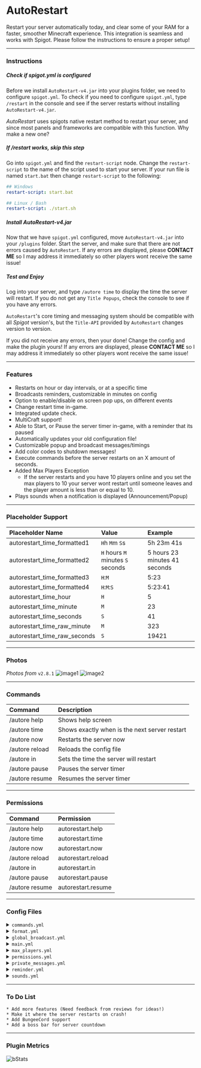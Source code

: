 # AutoRestart
Restart your server automatically today, and clear some of your RAM for a faster, smoother Minecraft experience. This integration is seamless and works with Spigot. Please follow the instructions to ensure a proper setup!

---
### Instructions

##### Check if spigot.yml is configured
Before we install `AutoRestart-v4.jar` into your plugins folder, we need to configure `spigot.yml`. To check if you need to configure `spigot.yml`, type `/restart` in the console and see if the server restarts without installing `AutoRestart-v4.jar`. 

_AutoRestart_ uses spigots native restart method to restart your server, and since most panels and frameworks are compatible with this function. Why make a new one?

##### If /restart works, skip this step
Go into `spigot.yml` and find the `restart-script` node. Change the `restart-script` to the name of the script used to start your server. If your run file is named `start.bat` then change `restart-script` to the following:
```yaml
## Windows
restart-script: start.bat
```
```yaml
## Linux / Bash
restart-script: ./start.sh
```

##### Install AutoRestart-v4.jar
Now that we have `spigot.yml` configured, move `AutoRestart-v4.jar` into your `/plugins` folder. Start the server, and make sure that there are not errors caused by `AutoRestart`. If any errors are displayed, please **CONTACT ME** so I may address it immediately so other players wont receive the same issue!

##### Test and Enjoy
Log into your server, and type `/autore time` to display the time the server will restart. If you do not get any `Title Popups`, check the console to see if you have any errors.

`AutoRestart`'s core timing and messaging system should be compatible with all _Spigot_ version's, but the `Title-API` provided by `AutoRestart` changes version to version.

If you did not receive any errors, then your done! Change the config and make the plugin yours! If any errors are displayed, please **CONTACT ME** so I may address it immediately so other players wont receive the same issue!

---
### Features
* Restarts on hour or day intervals, or at a specific time
* Broadcasts reminders, customizable in minutes on config
* Option to enable/disable on screen pop ups, on different events
* Change restart time in-game.
* Integrated update check.
* MultiCraft support!
* Able to Start, or Pause the server timer in-game, with a reminder that its paused
* Automatically updates your old configuration file!
* Customizable popup and broadcast messages/timings
* Add color codes to shutdown messages!
* Execute commands before the server restarts on an X amount of seconds.
* Added Max Players Exception
  * If the server restarts and you have 10 players online and you set the max players to 10 your server wont restart until someone leaves and the player amount is less than or equal to 10.
* Plays sounds when a notification is displayed (Announcement/Popup)

---
### Placeholder Support
Placeholder Name | Value | Example
:--- | :--- | :---
autorestart_time_formatted1 | `H`h `M`m `S`s | 5h 23m 41s
autorestart_time_formatted2 | `H` hours `M` minutes `S` seconds | 5 hours 23 minutes 41 seconds
autorestart_time_formatted3 | `H`:`M` | 5:23
autorestart_time_formatted4 | `H`:`M`:`S` | 5:23:41
autorestart_time_hour | `H` | 5
autorestart_time_minute | `M` | 23
autorestart_time_seconds | `S` | 41
autorestart_time_raw_minute | `M` | 323
autorestart_time_raw_seconds | `S` | 19421

---
### Photos
_Photos from_ `v2.8.1`
![image1](https://proxy.spigotmc.org/3a23489f858738d26dda340964a2f13443be4324?url=http%3A%2F%2Fi.imgur.com%2FYaGitRX.jpg)
![image2](https://proxy.spigotmc.org/e99b9b87ab262ce6066eb4333c1a8413e5df8042?url=http%3A%2F%2Fi.imgur.com%2FqxP8AN6.jpg)

---
### Commands
| Command | Description |
| :--- | :--- |
| /autore help | Shows help screen |
| /autore time | Shows exactly when is the next server restart |
| /autore now | Restarts the server now |
| /autore reload | Reloads the config file |
| /autore in | Sets the time the server will restart |
| /autore pause | Pauses the server timer |
| /autore resume | Resumes the server timer |

---
### Permissions
| Command | Permission |
| :--- | :--- |
| /autore help | autorestart.help |
| /autore time | autorestart.time |
| /autore now | autorestart.now |
| /autore reload | autorestart.reload |
| /autore in | autorestart.in |
| /autore pause | autorestart.pause |
| /autore resume | autorestart.resume |

---
### Config Files
<details>
<summary><code>commands.yml</code></summary>

```yaml
#░█████╗░░█████╗░███╗░░░███╗███╗░░░███╗░█████╗░███╗░░██╗██████╗░░██████╗
#██╔══██╗██╔══██╗████╗░████║████╗░████║██╔══██╗████╗░██║██╔══██╗██╔════╝
#██║░░╚═╝██║░░██║██╔████╔██║██╔████╔██║███████║██╔██╗██║██║░░██║╚█████╗░
#██║░░██╗██║░░██║██║╚██╔╝██║██║╚██╔╝██║██╔══██║██║╚████║██║░░██║░╚═══██╗
#╚█████╔╝╚█████╔╝██║░╚═╝░██║██║░╚═╝░██║██║░░██║██║░╚███║██████╔╝██████╔╝
#░╚════╝░░╚════╝░╚═╝░░░░░╚═╝╚═╝░░░░░╚═╝╚═╝░░╚═╝╚═╝░░╚══╝╚═════╝░╚═════╝░

## Run a list of commands seconds before the restart executes
## This feature is made for specific type of users, most plugins will execute save functions on disable

## Main branch
commands:
    ## Enable or disable commands to execute before the server restarts
    enabled: false
    ## The amount of time to give to execute commands
    seconds: 5
    ## The list of commands to run
    list:
        - 'say This is a test command'
        - 'say I think it works?'
## DO NOT TOUCH!!
version: 2
```

</details>
<details>
<summary><code>format.yml</code></summary>

```yaml
#███████╗░█████╗░██████╗░███╗░░░███╗░█████╗░████████╗
#██╔════╝██╔══██╗██╔══██╗████╗░████║██╔══██╗╚══██╔══╝
#█████╗░░██║░░██║██████╔╝██╔████╔██║███████║░░░██║░░░
#██╔══╝░░██║░░██║██╔══██╗██║╚██╔╝██║██╔══██║░░░██║░░░
#██║░░░░░╚█████╔╝██║░░██║██║░╚═╝░██║██║░░██║░░░██║░░░
#╚═╝░░░░░░╚════╝░╚═╝░░╚═╝╚═╝░░░░░╚═╝╚═╝░░╚═╝░░░╚═╝░░░

## These are the formatting tags your can use in all text/messages and popups
## They are configurable to suit your needs when formatting text

## Main Branch
format:
    
    ## Hours till server restart
    hours: '%h'
    
    ## Minutes till server restart
    minutes: '%m'
    
    ## Seconds till server restart
    seconds: '%s'
    
    ## Max players amount. This formats the text to `max_players.amount`
    maxplayers_amount: '%a'
    
    ## Max players amount. This formats the text to `max_players.delay`
    maxplayers_delay: '%d'
## DO NOT TOUCH!!
version: 1
```

</details>
<details>
<summary><code>global_broadcast.yml</code></summary>

```yaml
#░██████╗░██╗░░░░░░█████╗░██████╗░░█████╗░██╗░░░░░
#██╔════╝░██║░░░░░██╔══██╗██╔══██╗██╔══██╗██║░░░░░
#██║░░██╗░██║░░░░░██║░░██║██████╦╝███████║██║░░░░░
#██║░░╚██╗██║░░░░░██║░░██║██╔══██╗██╔══██║██║░░░░░
#╚██████╔╝███████╗╚█████╔╝██████╦╝██║░░██║███████╗
#░╚═════╝░╚══════╝░╚════╝░╚═════╝░╚═╝░░╚═╝╚══════╝
#
#██████╗░██████╗░░█████╗░░█████╗░██████╗░░█████╗░░█████╗░░██████╗████████╗░██████╗
#██╔══██╗██╔══██╗██╔══██╗██╔══██╗██╔══██╗██╔══██╗██╔══██╗██╔════╝╚══██╔══╝██╔════╝
#██████╦╝██████╔╝██║░░██║███████║██║░░██║██║░░╚═╝███████║╚█████╗░░░░██║░░░╚█████╗░
#██╔══██╗██╔══██╗██║░░██║██╔══██║██║░░██║██║░░██╗██╔══██║░╚═══██╗░░░██║░░░░╚═══██╗
#██████╦╝██║░░██║╚█████╔╝██║░░██║██████╔╝╚█████╔╝██║░░██║██████╔╝░░░██║░░░██████╔╝
#╚═════╝░╚═╝░░╚═╝░╚════╝░╚═╝░░╚═╝╚═════╝░░╚════╝░╚═╝░░╚═╝╚═════╝░░░░╚═╝░░░╚═════╝░

## Broadcasts adds flexibility on what you want your players to see!
## Everyone will see these messages, except the person initiating the command.
## They will receive their own Private Message.

## You have the option to enabled/disable these functions, as well as individually enabling/disabling
## the text message or the title popup.

## Global broadcasts include the prefix in "main.prefix" config.
## Messages have multi line support!
## All messages can use the format tags specified in the format.yml config

## To understand ticks. 1 second is relevant to 20 ticks! So a second and a half (1.5s) is 30 ticks!
## timing is displayed as fadein:stay:fadeout
## Example: 20:40:20
##      fadein: 20 (ticks) (1 second)
##      stay: 40 (ticks) (2 second)
##      fadeout: 20 (ticks) (1 second)
## Fadein, stay, fadeout are the 3 arguments. You can edit how long it takes to fadein, fadeout etc.
## You can also put the fade numbers to 0, and then the popup's will be instant!
## Get creative!

## Main Branch
global_broadcasts:
    ##▒█▀▄▀█ ▀█▀ ▒█▄░▒█ ▒█░▒█ ▀▀█▀▀ ▒█▀▀▀ ▒█▀▀▀█
    ##▒█▒█▒█ ▒█░ ▒█▒█▒█ ▒█░▒█ ░▒█░░ ▒█▀▀▀ ░▀▀▀▄▄
    ##▒█░░▒█ ▄█▄ ▒█░░▀█ ░▀▄▄▀ ░▒█░░ ▒█▄▄▄ ▒█▄▄▄█
    ## Broadcast message for the minute reminder
    minutes:
        message:
            enabled: true
            text:
                - 'Server Will Restart In %m Minutes!'
        popup:
            enabled: true
            title:
                text: '&cServer Restarting In'
                timing: '20:40:20'
            subtitle:
                text: '&f%m &cMinutes!'
                timing: '20:40:20'
    ##▒█▀▀▀█ ▒█▀▀▀ ▒█▀▀█ ▒█▀▀▀█ ▒█▄░▒█ ▒█▀▀▄ ▒█▀▀▀█
    ##░▀▀▀▄▄ ▒█▀▀▀ ▒█░░░ ▒█░░▒█ ▒█▒█▒█ ▒█░▒█ ░▀▀▀▄▄
    ##▒█▄▄▄█ ▒█▄▄▄ ▒█▄▄█ ▒█▄▄▄█ ▒█░░▀█ ▒█▄▄▀ ▒█▄▄▄█
    ## Broadcast message for the second reminder
    seconds:
        message:
            enabled: true
            text:
                - 'Server is restarting in %s Seconds!'
        popup:
            enabled: true
            title:
                text: '&cServer Restarting In'
                timing: '5:20:5'
            subtitle:
                text: '&f%s &cSeconds!'
                timing: '5:20:5'
    ##▒█▀▀▀█ ▀▀█▀▀ ░█▀▀█ ▀▀█▀▀ ▒█░▒█ ▒█▀▀▀█
    ##░▀▀▀▄▄ ░▒█░░ ▒█▄▄█ ░▒█░░ ▒█░▒█ ░▀▀▀▄▄
    ##▒█▄▄▄█ ░▒█░░ ▒█░▒█ ░▒█░░ ░▀▄▄▀ ▒█▄▄▄█
    ## Show the broadcast when '/autore resume' or '/autore pause' is called
    status:
        ## Show the broadcast when typed '/autore resume'
        resume:
            message:
                enabled: true
                text:
                    - '&cAutoRestart timer has resumed!'
            popup:
                enabled: true
                title:
                    text: '&cAutoRestart has started!'
                    timing: '20:40:20'
                subtitle:
                    text: ''
                    timing: '20:40:20'
        ## Show the broadcast when typed '/autore pause'
        pause:
            message:
                enabled: true
                text:
                    - '&cAutoRestart timer has been paused'
            popup:
                enabled: true
                title:
                    text: '&cAutoRestart has been paused!'
                    timing: '20:40:20'
                subtitle:
                    text: ''
                    timing: '20:40:20'
    ##▒█▀▀█ ▒█░▒█ ░█▀▀█ ▒█▄░▒█ ▒█▀▀█ ▒█▀▀▀
    ##▒█░░░ ▒█▀▀█ ▒█▄▄█ ▒█▒█▒█ ▒█░▄▄ ▒█▀▀▀
    ##▒█▄▄█ ▒█░▒█ ▒█░▒█ ▒█░░▀█ ▒█▄▄█ ▒█▄▄▄
    ## Show the broadcast when '/autore in' is called
    change:
        message:
            enabled: true
            text:
                - '&cServer now is restarting in &f%h&cH &f%m&cM &f%s&cS!'
        popup:
            enabled: true
            title:
                text: '&cServer Restarting In'
                timing: '20:40:20'
            subtitle:
                text: '&f%h&cH &f%m&cM &f%s&cS!'
                timing: '20:40:20'
    ##▒█▀▄▀█ ░█▀▀█ ▀▄▒▄▀   ▒█▀▀█ ▒█░░░ ░█▀▀█ ▒█░░▒█ ▒█▀▀▀ ▒█▀▀█ ▒█▀▀▀█
    ##▒█▒█▒█ ▒█▄▄█ ░▒█░░   ▒█▄▄█ ▒█░░░ ▒█▄▄█ ▒█▄▄▄█ ▒█▀▀▀ ▒█▄▄▀ ░▀▀▀▄▄
    ##▒█░░▒█ ▒█░▒█ ▄▀▒▀▄   ▒█░░░ ▒█▄▄█ ▒█░▒█ ░░▒█░░ ▒█▄▄▄ ▒█░▒█ ▒█▄▄▄█
    ## Show the Maxplayers broadcast
    max_players:
        ## The message broadcasted when too many players are online on restart!
        alert:
            message:
                enabled: true
                text:
                    - '&bToo many players online for restart. Max &f%a&b amount of players allowed for a restart. Waiting for players to leave!'
            popup:
                enabled: true
                title:
                    text: '&bToo many players online for restart.'
                    timing: '20:40:20'
                subtitle:
                    text: 'Max &f%a&b amount of players allowed for a restart.'
                    timing: '20:40:20'
        ## This message appears when the amount of players requirement is met!
        pre_shutdown:
            message:
                enabled: true
                text:
                    - '&aServer now restarting in &f%d&a seconds!'
            popup:
                enabled: true
                title:
                    text: '&aServer now restarting in &f%d&a seconds!'
                    timing: '20:40:20'
                subtitle:
                    text: ''
                    timing: '20:40:20'
        ## This message appears when the timeout has been reached
        timeout:
            message:
                enabled: true
                text:
                    - '&aPlayers took too long to leave!'
            popup:
                enabled: true
                title:
                    text: '&aPlayers took too long to leave!'
                    timing: '20:40:20'
                subtitle:
                    text: '&aServer now restarting in &f%d&a seconds!'
                    timing: '20:40:20'
    ##▒█▀▀▀█ ▒█░▒█ ▒█░▒█ ▀▀█▀▀ ▒█▀▀▄ ▒█▀▀▀█ ▒█░░▒█ ▒█▄░▒█
    ##░▀▀▀▄▄ ▒█▀▀█ ▒█░▒█ ░▒█░░ ▒█░▒█ ▒█░░▒█ ▒█▒█▒█ ▒█▒█▒█
    ##▒█▄▄▄█ ▒█░▒█ ░▀▄▄▀ ░▒█░░ ▒█▄▄▀ ▒█▄▄▄█ ▒█▄▀▄█ ▒█░░▀█
    ## Global shutdown message
    shutdown:
        message:
            enabled: true
            text:
                - '&cServer Restarting!'
        popup:
            enabled: true
            title:
                text: '&cServer is now'
                timing: '20:80:20'
            subtitle:
                text: '&cRestarting!'
                timing: '20:80:20'
## DO NOT TOUCH!!
version: 2
```

</details>
<details>
<summary><code>main.yml</code></summary>

```yaml
#███╗░░░███╗░█████╗░██╗███╗░░██╗
#████╗░████║██╔══██╗██║████╗░██║
#██╔████╔██║███████║██║██╔██╗██║
#██║╚██╔╝██║██╔══██║██║██║╚████║
#██║░╚═╝░██║██║░░██║██║██║░╚███║
#╚═╝░░░░░╚═╝╚═╝░░╚═╝╚═╝╚═╝░░╚══╝

## Main branch
main:
    ## Sets the restart command after players have been kicked
    execution: 'restart'
    ## This will recalculate the restart countdown when using '/autore reload'
    recalculate_onreload: false
    ## Restart modes available 'interval', and 'timestamp'
    restart_mode: 'interval'
    ## Restart mode specific settings
    modes:
        ## Restart server in intervals
        interval:
            ## Set the multiplication factor
            ## Options are 'hours' or 'days'
            factor: 'hours'
            ## Set the value of the interval
            ## Decimals are allowed
            value: 3.0
        ## Set the timestamp in 24 hour time format HH:MM
        ## Multiple timestamps allowed
        timestamp:
            - '0:00'
            - '6:00'
            - '12:00'
            - '18:00'
    ## Server wide prefix for all chat broadcasts
    prefix: '&f[&7AutoRestart&f] &e'
    ## Client restart message in game chat
    kick_message: '&cServer Restarting! We will be back up any minute!'
## DO NOT TOUCH!!
version: 4
```

</details>
<details>
<summary><code>max_players.yml</code></summary>

```yaml
#███╗░░░███╗░█████╗░██╗░░██╗  ██████╗░██╗░░░░░░█████╗░██╗░░░██╗███████╗██████╗░░██████╗
#████╗░████║██╔══██╗╚██╗██╔╝  ██╔══██╗██║░░░░░██╔══██╗╚██╗░██╔╝██╔════╝██╔══██╗██╔════╝
#██╔████╔██║███████║░╚███╔╝░  ██████╔╝██║░░░░░███████║░╚████╔╝░█████╗░░██████╔╝╚█████╗░
#██║╚██╔╝██║██╔══██║░██╔██╗░  ██╔═══╝░██║░░░░░██╔══██║░░╚██╔╝░░██╔══╝░░██╔══██╗░╚═══██╗
#██║░╚═╝░██║██║░░██║██╔╝╚██╗  ██║░░░░░███████╗██║░░██║░░░██║░░░███████╗██║░░██║██████╔╝
#╚═╝░░░░░╚═╝╚═╝░░╚═╝╚═╝░░╚═╝  ╚═╝░░░░░╚══════╝╚═╝░░╚═╝░░░╚═╝░░░╚══════╝╚═╝░░╚═╝╚═════╝░

## This will stop your server from shutting down if you have more than X amount of players configured in "amount".

## This is a beta feature. If you have any ideas, or recommendations about this feature you would like to
## add. Do not hesitate to message me on SpigotMC. I would love to hear what your think I should change/add!
## I love feedback and ideas.

## Main branch
max_players:
    ## Enable or Disable this feature
    enabled: false
    ## The max amount of players allowed for a restart. If you set this to 10, and your server has 11 people online
    ## your server will not shutdown until the amount of players is less than of equal to the amount set.
    amount: 10
    ## The delay for the server to restart once player count as been met.
    ## If players join the server during this delay, the server will continue to restart.
    ## This is in seconds
    delay: 10
    ## The timeout is the amount of time AutoRestart will give to the players to log out.
    ## If the amount is never reached within X minutes, then the server
    ## Will force restart. This prevents the server from never restarting due to high player traffic,
    ## but will give players time to wrap up their tasks.
    ## This is in minutes.
    timeout: 15
## DO NOT TOUCH!!
version: 4
```

</details>
<details>
<summary><code>permissions.yml</code></summary>

```yaml
#██████╗░███████╗██████╗░███╗░░░███╗██╗░██████╗░██████╗██╗░█████╗░███╗░░██╗░██████╗
#██╔══██╗██╔════╝██╔══██╗████╗░████║██║██╔════╝██╔════╝██║██╔══██╗████╗░██║██╔════╝
#██████╔╝█████╗░░██████╔╝██╔████╔██║██║╚█████╗░╚█████╗░██║██║░░██║██╔██╗██║╚█████╗░
#██╔═══╝░██╔══╝░░██╔══██╗██║╚██╔╝██║██║░╚═══██╗░╚═══██╗██║██║░░██║██║╚████║░╚═══██╗
#██║░░░░░███████╗██║░░██║██║░╚═╝░██║██║██████╔╝██████╔╝██║╚█████╔╝██║░╚███║██████╔╝
#╚═╝░░░░░╚══════╝╚═╝░░╚═╝╚═╝░░░░░╚═╝╚═╝╚═════╝░╚═════╝░╚═╝░╚════╝░╚═╝░░╚══╝╚═════╝░

## Nothing will happen if you edit this file, this is to help you setup
## the permissions for AutoRestart.

#▒█▀▀▄ ▒█▀▀▀ ▒█▀▀▀ ░█▀▀█ ▒█░▒█ ▒█░░░ ▀▀█▀▀
#▒█░▒█ ▒█▀▀▀ ▒█▀▀▀ ▒█▄▄█ ▒█░▒█ ▒█░░░ ░▒█░░
#▒█▄▄▀ ▒█▄▄▄ ▒█░░░ ▒█░▒█ ░▀▄▄▀ ▒█▄▄█ ░▒█░░

autorestart:
    default: true
    command: '/autore'
    
autorestart.help:
    default: true
    command: '/autore help'
    
autorestart.time:
    default: true
    command: '/autore time'

#░█▀▀█ ▒█▀▀▄ ▒█▀▄▀█ ▀█▀ ▒█▄░▒█
#▒█▄▄█ ▒█░▒█ ▒█▒█▒█ ▒█░ ▒█▒█▒█
#▒█░▒█ ▒█▄▄▀ ▒█░░▒█ ▄█▄ ▒█░░▀█

autorestart.admin:
    - autorestart.in
    - autorestart.now
    - autorestart.pause
    - autorestart.resume

autorestart.in:
    default: false
    command: '/autore in'
    
autorestart.now:
    default: false
    command: '/autore now'
    
autorestart.pause:
    default: false
    command: '/autore pause'
    
autorestart.resume:
    default: false
    command: '/autore resume'

#░█▀▀█ ▒█░░░ ▒█░░░
#▒█▄▄█ ▒█░░░ ▒█░░░
#▒█░▒█ ▒█▄▄█ ▒█▄▄█

autorestart.*:
    - autorestart.help
    - autorestart.time
    - autorestart.resume
    - autorestart.pause
    - autorestart.in
    - autorestart.reload
    - autorestart.now

## DO NOT TOUCH!!
version: 1
```

</details>
<details>
<summary><code>private_messages.yml</code></summary>

```yaml
#██████╗░██████╗░██╗██╗░░░██╗░█████╗░████████╗███████╗
#██╔══██╗██╔══██╗██║██║░░░██║██╔══██╗╚══██╔══╝██╔════╝
#██████╔╝██████╔╝██║╚██╗░██╔╝███████║░░░██║░░░█████╗░░
#██╔═══╝░██╔══██╗██║░╚████╔╝░██╔══██║░░░██║░░░██╔══╝░░
#██║░░░░░██║░░██║██║░░╚██╔╝░░██║░░██║░░░██║░░░███████╗
#╚═╝░░░░░╚═╝░░╚═╝╚═╝░░░╚═╝░░░╚═╝░░╚═╝░░░╚═╝░░░╚══════╝
#
#███╗░░░███╗███████╗░██████╗░██████╗░█████╗░░██████╗░███████╗░██████╗
#████╗░████║██╔════╝██╔════╝██╔════╝██╔══██╗██╔════╝░██╔════╝██╔════╝
#██╔████╔██║█████╗░░╚█████╗░╚█████╗░███████║██║░░██╗░█████╗░░╚█████╗░
#██║╚██╔╝██║██╔══╝░░░╚═══██╗░╚═══██╗██╔══██║██║░░╚██╗██╔══╝░░░╚═══██╗
#██║░╚═╝░██║███████╗██████╔╝██████╔╝██║░░██║╚██████╔╝███████╗██████╔╝
#╚═╝░░░░░╚═╝╚══════╝╚═════╝░╚═════╝░╚═╝░░╚═╝░╚═════╝░╚══════╝╚═════╝░

## These are private messages sent to the player when the event is triggered. If the same task is enabled in
## "global_broadcast", this player will not see the global message, but his own.

## You have the option to enabled/disable these functions, as well as individually enabling/disabling
## the text message or the title popup.

## Global broadcasts include the prefix in "main.prefix" config.
## Messages have multi line support!
## All messages can use the format tags specified in the format.yml config

## To understand ticks. 1 second is relevant to 20 ticks! So a second and a half (1.5s) is 30 ticks!
## timing is displayed as fadein:stay:fadeout
## Example: 20:40:20
##      fadein: 20 (ticks) (1 second)
##      stay: 40 (ticks) (2 second)
##      fadeout: 20 (ticks) (1 second)
## Fadein, stay, fadeout are the 3 arguments. You can edit how long it takes to fadein, fadeout etc.
## You can also put the fade numbers to 0, and then the popup's will be instant!
## Get creative!

## Main Branch
private_messages:
    ##▀▀█▀▀ ▀█▀ ▒█▀▄▀█ ▒█▀▀▀
    ##░▒█░░ ▒█░ ▒█▒█▒█ ▒█▀▀▀
    ##░▒█░░ ▄█▄ ▒█░░▒█ ▒█▄▄▄
    ## Show the message when type /autore time
    time:
        message:
            enabled: true
            text:
                - '&cServer restarting in &f%h&cH &f%m&cM &f%s&cS!'
        popup:
            enabled: true
            title:
                text: '&cServer Restarting In'
                timing: '20:40:20'
            subtitle:
                text: '&f%h&cH &f%m&cM &f%s&cS!'
                timing: '20:40:20'
    ##▒█▀▀▀█ ▀▀█▀▀ ░█▀▀█ ▀▀█▀▀ ▒█░▒█ ▒█▀▀▀█
    ##░▀▀▀▄▄ ░▒█░░ ▒█▄▄█ ░▒█░░ ▒█░▒█ ░▀▀▀▄▄
    ##▒█▄▄▄█ ░▒█░░ ▒█░▒█ ░▒█░░ ░▀▄▄▀ ▒█▄▄▄█
    ## Show the message when typed '/autore resume' or '/autore pause'
    status:
        ## Show the message when typed '/autore resume'
        resume:
            message:
                enabled: true
                text:
                    - '&cYou have resumed AutoRestart timer!'
            popup:
                enabled: true
                title:
                    text: '&cYou started AutoRestart back up!'
                    timing: '20:40:20'
                subtitle:
                    text: ''
                    timing: '20:40:20'
        ## Show the message when typed '/autore pause'
        pause:
            message:
                enabled: true
                text:
                    - '&cYou have paused AutoRestart timer'
            popup:
                enabled: true
                title:
                    text: '&cYou have paused AutoRestart!'
                    timing: '20:40:20'
                subtitle:
                    text: ''
                    timing: '20:40:20'
    ##▒█▀▀█ ▒█░▒█ ░█▀▀█ ▒█▄░▒█ ▒█▀▀█ ▒█▀▀▀
    ##▒█░░░ ▒█▀▀█ ▒█▄▄█ ▒█▒█▒█ ▒█░▄▄ ▒█▀▀▀
    ##▒█▄▄█ ▒█░▒█ ▒█░▒█ ▒█░░▀█ ▒█▄▄█ ▒█▄▄▄
    ## Show the broadcast when the server time has been changed!
    change:
        message:
            enabled: true
            text:
                - '&cServer now is restarting in &f%h&cH &f%m&cM &f%s&cS!'
        popup:
            enabled: true
            title:
                text: '&cYou Changed Restart Time to'
                timing: '20:40:20'
            subtitle:
                text: '&f%h&cH &f%m&cM &f%s&cS!'
                timing: '20:40:20'
    ##▒█▀▀█ ░█▀▀█ ▒█░▒█ ▒█▀▀▀█ ▒█▀▀▀   ▒█▀▀█ ▒█▀▀▀ ▒█▀▄▀█ ▀█▀ ▒█▄░▒█ ▒█▀▀▄ ▒█▀▀▀ ▒█▀▀█
    ##▒█▄▄█ ▒█▄▄█ ▒█░▒█ ░▀▀▀▄▄ ▒█▀▀▀   ▒█▄▄▀ ▒█▀▀▀ ▒█▒█▒█ ▒█░ ▒█▒█▒█ ▒█░▒█ ▒█▀▀▀ ▒█▄▄▀
    ##▒█░░░ ▒█░▒█ ░▀▄▄▀ ▒█▄▄▄█ ▒█▄▄▄   ▒█░▒█ ▒█▄▄▄ ▒█░░▒█ ▄█▄ ▒█░░▀█ ▒█▄▄▀ ▒█▄▄▄ ▒█░▒█
    ## This shows a reminder to 'autorestart.admin' players that the server is still paused.
    ## This is to prevent the staff from forgetting to leave the server paused.
    pause_reminder:
        message:
            enabled: true
            text:
                - "&cDon't forget that the server countdown is still paused!"
        popup:
            enabled: true
            title:
                text: "&cDon't forget that"
                timing: '20:40:20'
            subtitle:
                text: '&cAutoRestart timer is still paused!'
                timing: '20:40:20'
## DO NOT TOUCH!!
version: 2
```

</details>
<details>
<summary><code>reminder.yml</code></summary>

```yaml
#██████╗░███████╗███╗░░░███╗██╗███╗░░██╗██████╗░███████╗██████╗░
#██╔══██╗██╔════╝████╗░████║██║████╗░██║██╔══██╗██╔════╝██╔══██╗
#██████╔╝█████╗░░██╔████╔██║██║██╔██╗██║██║░░██║█████╗░░██████╔╝
#██╔══██╗██╔══╝░░██║╚██╔╝██║██║██║╚████║██║░░██║██╔══╝░░██╔══██╗
#██║░░██║███████╗██║░╚═╝░██║██║██║░╚███║██████╔╝███████╗██║░░██║
#╚═╝░░╚═╝╚══════╝╚═╝░░░░░╚═╝╚═╝╚═╝░░╚══╝╚═════╝░╚══════╝╚═╝░░╚═╝

## Reminders will execute in the specified times to let players know when is the next restart

## Main Branch
reminder:
    ## Enables or Disables restart reminder
    enabled:
        minutes: true
        seconds: true
    ## minutes before restart
    minutes:
        - 15
        - 10
        - 5
        - 1
    ## AutoRestart will countdown the seconds till restart start
    seconds: 5
    ## This will remind you that the server timer is paused. This message will be sent to
    ## people with 'autorestart.admin' permission
    ## This is set in minutes
    pause_reminder: 10
## DO NOT TOUCH!!
version: 2
```

</details>
<details>
<summary><code>sounds.yml</code></summary>

```yaml
#░██████╗░█████╗░██╗░░░██╗███╗░░██╗██████╗░░██████╗
#██╔════╝██╔══██╗██║░░░██║████╗░██║██╔══██╗██╔════╝
#╚█████╗░██║░░██║██║░░░██║██╔██╗██║██║░░██║╚█████╗░
#░╚═══██╗██║░░██║██║░░░██║██║╚████║██║░░██║░╚═══██╗
#██████╔╝╚█████╔╝╚██████╔╝██║░╚███║██████╔╝██████╔╝
#╚═════╝░░╚════╝░░╚═════╝░╚═╝░░╚══╝╚═════╝░╚═════╝░

## This file will allow you to enable/disable sound effects in AutoRestart
## If the message AND the popup is disabled the sound will not play!

## Main Branch
sounds:
    ## This is the sound that is played when everyone receives a message.
    ## For example, an automated (Server restarting in 15 minutes) is a global broadcast
    broadcast:
        ## Enables or disables the sound
        enabled: true
    ## This is the sound that is played when a player requests information from the plugin.
    ## For example, when typing `/autore time`, this is a player requested popup.
    private:
        ## Enables or disables the sound
        enabled: true
    ## This is the dramatic restart sound that is played seconds before the server restarts.
    ## You can configure when the sound will start to play, "Its a little long and dramatic"
    shutdown:
        ## Enables or disables the sound
        enabled: true
        ## I recommend having it at 5 seconds, this is the perfect duration of the sound
        ## But if you want to make it earlier, that is up to you.
        seconds: 5
## DO NOT TOUCH!
version: 1
```

</details>

---
### To Do List
```text
* Add more features (Need feedback from reviews for ideas!)
* Make it where the server restarts on crash!
* Add BungeeCord support
* Add a boss bar for server countdown
```

---
### Plugin Metrics
![bStats](https://bstats.org/signatures/bukkit/AutoRestart.svg)